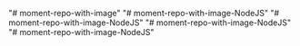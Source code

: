 "# moment-repo-with-image" 
"# moment-repo-with-image-NodeJS" 
"# moment-repo-with-image-NodeJS" 
"# moment-repo-with-image-NodeJS" 
"# moment-repo-with-image-NodeJS" 
